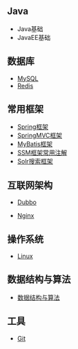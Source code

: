 ## Java

- Java基础
- JavaEE基础

## 数据库

- [MySQL](MySQL.md)
- [Redis](Redis.md)

## 常用框架

- [Spring框架](Spring.md)
- [SpringMVC框架](SpringMVC.md)
- [MyBatis框架](MyBatis.md)
- [SSM框架常用注解](SSM框架常用注解.md)
- [Solr搜索框架](Solr.md)

## 互联网架构

- [Dubbo](Dubbo.md)

- [Nginx](Nginx.md)

## 操作系统

- [Linux](Linux.md)

## 数据结构与算法

- [数据结构与算法](数据结构与算法.md)

## 工具

- [Git](Git.md)



